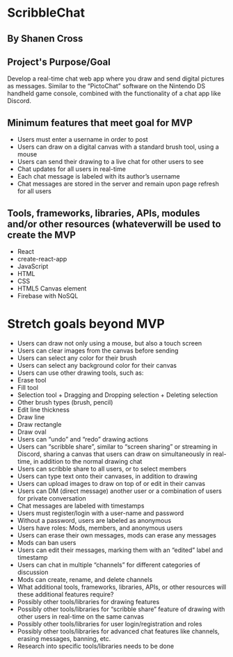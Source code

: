 # ScribbleChat
## By Shanen Cross
## Project's Purpose/Goal
Develop a real-time chat web app where you draw and send digital pictures as messages. Similar to the “PictoChat” software on the Nintendo DS handheld game console, combined with the functionality of a chat app like Discord.

## Minimum features that meet goal for MVP
* Users must enter a username in order to post
* Users can draw on a digital canvas with a standard brush tool, using a mouse
* Users can send their drawing to a live chat for other users to see
* Chat updates for all users in real-time
* Each chat message is labeled with its author’s username
* Chat messages are stored in the server and remain upon page refresh for all users


## Tools, frameworks, libraries, APIs, modules and/or other resources (whateverwill be used to create the MVP
* React
* create-react-app
* JavaScript
* HTML
* CSS
* HTML5 Canvas element
* Firebase with NoSQL

# Stretch goals beyond MVP
* Users can draw not only using a mouse, but also a touch screen
* Users can clear images from the canvas before sending
* Users can select any color for their brush
* Users can select any background color for their canvas
* Users can use other drawing tools, such as:
* Erase tool
* Fill tool
* Selection tool + Dragging and Dropping selection + Deleting selection
* Other brush types (brush, pencil)
* Edit line thickness
* Draw line
* Draw rectangle
* Draw oval
* Users can “undo” and “redo” drawing actions
* Users can “scribble share”, similar to “screen sharing” or streaming in Discord, sharing a canvas that users can draw on simultaneously in real-time, in addition to the normal drawing chat
* Users can scribble share to all users, or to select members
* Users can type text onto their canvases, in addition to drawing
* Users can upload images to draw on top of or edit in their canvas
* Users can DM (direct message) another user or a combination of users for private conversation
* Chat messages are labeled with timestamps
* Users must register/login with a user-name and password
* Without a password, users are labeled as anonymous
* Users have roles: Mods, members, and anonymous users
* Users can erase their own messages, mods can erase any messages
* Mods can ban users
* Users can edit their messages, marking them with an “edited” label and timestamp
* Users can chat in multiple “channels” for different categories of discussion
* Mods can create, rename, and delete channels
* What additional tools, frameworks, libraries, APIs, or other resources will these additional features require?
* Possibly other tools/libraries for drawing features
* Possibly other tools/libraries for “scribble share” feature of drawing with other users in real-time on the same canvas
* Possibly other tools/libraries for user login/registration and roles
* Possibly other tools/libraries for advanced chat features like channels, erasing messages, banning, etc.
* Research into specific tools/libraries needs to be done
